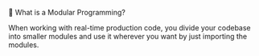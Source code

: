 📖 What is a Modular Programming?

When working with real-time production code, you divide your codebase into smaller modules and use it wherever you want by just importing the modules.